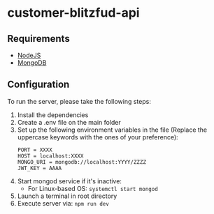 # customer-blitzfud-api

## Requirements

- [NodeJS](https://nodejs.org/)
- [MongoDB](https://www.mongodb.com/)
  
## Configuration

To run the server, please take the following steps:

1. Install the dependencies
2. Create a .env file on the main folder
3. Set up the following environment variables in the file (Replace the uppercase keywords with the ones of your preference):
    ```
    PORT = XXXX
    HOST = localhost:XXXX
    MONGO_URI = mongodb://localhost:YYYY/ZZZZ
    JWT_KEY = AAAA
    ```
4. Start mongod service if it's inactive:
    - For Linux-based OS: <code>systemctl start mongod</code>
5. Launch a terminal in root directory
6. Execute server via:  <code>npm run dev</code>